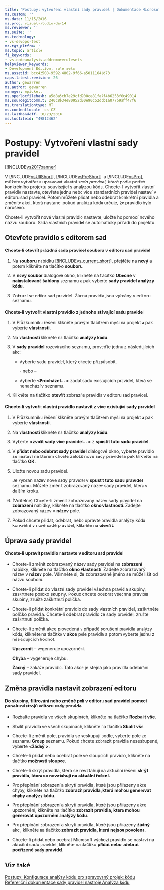 ```yaml
---
title: 'Postupy: vytvoření vlastní sady pravidel | Dokumentace Microsoftu'
ms.custom: ''
ms.date: 11/15/2016
ms.prod: visual-studio-dev14
ms.reviewer: ''
ms.suite: ''
ms.technology:
- vs-devops-test
ms.tgt_pltfrm: ''
ms.topic: article
f1_keywords:
- vs.codeanalysis.addremoverulesets
helpviewer_keywords:
- Development Edition, rule sets
ms.assetid: bcc42508-9592-4802-9f66-a50111641d73
caps.latest.revision: 26
author: gewarren
ms.author: gewarren
manager: wpickett
ms.openlocfilehash: a5d8a5cb7e29cfd900ce81fa5f4b6253f0c49014
ms.sourcegitcommit: 240c8b34e80952d00e90c52dcb1a077b9aff47f6
ms.translationtype: MT
ms.contentlocale: cs-CZ
ms.lasthandoff: 10/23/2018
ms.locfileid: "49812462"
---
```

# <a name="how-to-create-a-custom-rule-set"></a>Postupy: Vytvoření vlastní sady pravidel
[!INCLUDE[vs2017banner](../includes/vs2017banner.md)]

V [!INCLUDE[vsUltShort](../includes/vsultshort-md.md)], [!INCLUDE[vsPreShort](../includes/vspreshort-md.md)], a [!INCLUDE[vsPro](../includes/vspro-md.md)], můžete vytvářet a upravovat vlastní *sada pravidel, která* podle potřeb konkrétního projektu související s analýzou kódu. Chcete-li vytvořit vlastní pravidlo nastavte, otevřete jednu nebo více standardních pravidel nastaví v editoru sad pravidel. Potom můžete přidat nebo odebrat konkrétní pravidla a změníte akci, která nastane, pokud analýza kódu určuje, že pravidlo bylo narušeno.  
  
 Chcete-li vytvořit nové vlastní pravidlo nastavte, uložte ho pomocí nového názvu souboru. Sada vlastních pravidel se automaticky přiřadí do projektu.  
  
## <a name="opening-the-rule-set-editor"></a>Otevřete pravidlo s editorem sad  
  
#### <a name="to-open-an-empty-rule-set-file-in-the-rule-set-editor"></a>Chcete-li otevřít prázdná sada pravidel souboru v editoru sad pravidel  
  
1.  Na **souboru** nabídku [!INCLUDE[vs_current_short](../includes/vs-current-short-md.md)], přejděte na **nový** a potom klikněte na tlačítko **souboru**.  
  
2.  V **nový soubor** dialogové okno, klikněte na tlačítko **Obecné** v **nainstalované šablony** seznamu a pak vyberte **sady pravidel analýzy kódu**.  
  
3.  Zobrazí se editor sad pravidel. Žádná pravidla jsou vybrány v editoru seznamu.  
  
#### <a name="to-create-a-custom-rule-from-a-single-existing-rule-set"></a>Chcete-li vytvořit vlastní pravidlo z jednoho stávající sadu pravidel  
  
1. V Průzkumníku řešení klikněte pravým tlačítkem myši na projekt a pak vyberte **vlastnosti**.  
  
2. Na **vlastnosti** klikněte na tlačítko **analýzy kódu**.  
  
3. V **sady pravidel** rozevíracího seznamu, proveďte jednu z následujících akcí:  
  
   - Vyberte sadu pravidel, který chcete přizpůsobit.  
  
     \- nebo –  
  
   - Vyberte  **\<Procházet... >** zadat sadu existujících pravidel, která se nenachází v seznamu.  
  
4. Klikněte na tlačítko **otevřít** zobrazíte pravidla v editoru sad pravidel.  
  
#### <a name="to-create-a-custom-rule-set-from-multiple-existing-rule-sets"></a>Chcete-li vytvořit vlastní pravidlo nastavit z více existující sady pravidel  
  
1.  V Průzkumníku řešení klikněte pravým tlačítkem myši na projekt a pak vyberte **vlastnosti**.  
  
2.  Na **vlastnosti** klikněte na tlačítko **analýzy kódu**.  
  
3.  Vyberte  **\<zvolit sady více pravidel... >** z **spustit tuto sadu pravidel**.  
  
4.  V **přidat nebo odebrat sady pravidel** dialogové okno, vyberte pravidlo se nastaví na kterém chcete založit nové sady pravidel a pak klikněte na tlačítko **OK**.  
  
5.  Uložte novou sadu pravidel.  
  
     Je vybrán název nové sady pravidel v **spustit tuto sadu pravidel** seznamu. Můžete změnit zobrazovaný název sady pravidel, která v dalším kroku.  
  
6.  (Volitelné) Chcete-li změnit zobrazovaný název sady pravidel na **zobrazení** nabídky, klikněte na tlačítko **okno vlastností**. Zadejte zobrazovaný název v **název** pole.  
  
7.  Pokud chcete přidat, odebrat, nebo upravte pravidla analýzy kódu konkrétní v nové sadě pravidel, klikněte na **otevřít**.  
  
## <a name="modifying-a-rule-set"></a>Úprava sady pravidel  
  
#### <a name="to-modify-a-rule-set-in-the-rule-set-editor"></a>Chcete-li upravit pravidlo nastavte v editoru sad pravidel  
  
-   Chcete-li změnit zobrazovaný název sady pravidel na **zobrazení** nabídky, klikněte na tlačítko **okno vlastností**. Zadejte zobrazovaný název v **název** pole. Všimněte si, že zobrazované jméno se může lišit od názvu souboru.  
  
-   Chcete-li přidat do vlastní sady pravidel všechna pravidla skupiny, zaškrtněte políčko skupiny. Pokud chcete odebrat všechna pravidla skupiny, zrušte zaškrtnutí políčka.  
  
-   Chcete-li přidat konkrétní pravidlo do sady vlastních pravidel, zaškrtněte políčko pravidla. Chcete-li odebrat pravidlo ze sady pravidel, zrušte zaškrtnutí políčka.  
  
-   Chcete-li změnit akce provedená v případě porušení pravidla analýzy kódu, klikněte na tlačítko v **akce** pole pravidla a potom vyberte jednu z následujících hodnot:  
  
     **Upozornit** – vygeneruje upozornění.  
  
     **Chyba** – vygeneruje chybu.  
  
     **Žádný** – zakáže pravidlo. Tato akce je stejná jako pravidla odebírání sady pravidel.  
  
## <a name="changing-the-rule-set-editor-display"></a>Změna pravidla nastavit zobrazení editoru  
  
#### <a name="to-group-filter-or-change-the-fields-in-the-rule-set-editor-by-using-the-rule-set-editor-toolbar"></a>Do skupiny, filtrování nebo změně polí v editoru sad pravidel pomocí panelu nástrojů editoru sady pravidel  
  
-   Rozbalte pravidla ve všech skupinách, klikněte na tlačítko **Rozbalit vše**.  
  
-   Sbalit pravidla ve všech skupinách, klikněte na tlačítko **Sbalit vše**.  
  
-   Chcete-li změnit pole, pravidla se seskupují podle, vyberte pole ze seznamu **Group** seznamu. Pokud chcete zobrazit pravidla neseskupené, vyberte  **\<žádný >**.  
  
-   Chcete-li přidat nebo odebrat pole ve sloupcích pravidlo, klikněte na tlačítko **možnosti sloupce**.  
  
-   Chcete-li skrýt pravidla, která se nevztahují na aktuální řešení **skrýt pravidla, která se nevztahují na aktuální řešení**.  
  
-   Pro přepínání zobrazení a skrytí pravidla, které jsou přiřazeny akce chyby, klikněte na tlačítko **zobrazit pravidla, která mohou generovat chyby analýzy kódu**.  
  
-   Pro přepínání zobrazení a skrytí pravidla, které jsou přiřazeny akce upozornění, klikněte na tlačítko **zobrazit pravidla, která mohou generovat upozornění analýzy kódu**.  
  
-   Pro přepínání zobrazení a skrytí pravidla, které jsou přiřazeny **žádný** akci, klikněte na tlačítko **zobrazit pravidla, která nejsou povolena**.  
  
-   Chcete-li přidat nebo odebrat Microsoft výchozí pravidlo se nastaví na aktuální sadu pravidel, klikněte na tlačítko **přidat nebo odebrat podřízené sady pravidel**.  
  
## <a name="see-also"></a>Viz také  
 [Postupy: Konfigurace analýzy kódu pro spravovaný projekt kódu](../code-quality/how-to-configure-code-analysis-for-a-managed-code-project.md)   
 [Referenční dokumentace sady pravidel nástroje Analýza kódu](../code-quality/code-analysis-rule-set-reference.md)



